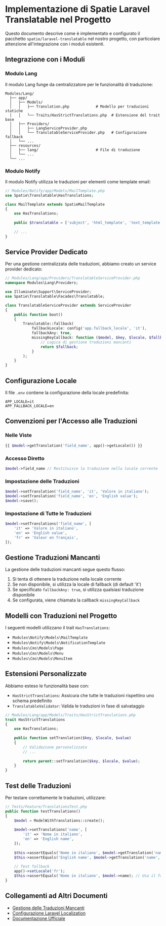 # Implementazione di Spatie Laravel Translatable nel Progetto

Questo documento descrive come è implementato e configurato il pacchetto `spatie/laravel-translatable` nel nostro progetto, con particolare attenzione all'integrazione con i moduli esistenti.

## Integrazione con i Moduli

### Modulo Lang

Il modulo Lang funge da centralizzatore per le funzionalità di traduzione:

```
Modules/Lang/
  ├── app/
  │   ├── Models/
  │   │   ├── Translation.php            # Modello per traduzioni statiche
  │   │   └── Traits/HasStrictTranslations.php  # Estensione del trait base
  │   ├── Providers/
  │   │   ├── LangServiceProvider.php
  │   │   └── TranslatableServiceProvider.php   # Configurazione fallback
  │   └── ...
  ├── resources/
  │   ├── lang/                          # File di traduzione
  │   └── ...
  └── ...
```

### Modulo Notify

Il modulo Notify utilizza le traduzioni per elementi come template email:

```php
// Modules/Notify/app/Models/MailTemplate.php
use Spatie\Translatable\HasTranslations;

class MailTemplate extends SpatieMailTemplate
{
    use HasTranslations;
    
    public $translatable = ['subject', 'html_template', 'text_template'];
    
    // ...
}
```

## Service Provider Dedicato

Per una gestione centralizzata delle traduzioni, abbiamo creato un service provider dedicato:

```php
// Modules/Lang/app/Providers/TranslatableServiceProvider.php
namespace Modules\Lang\Providers;

use Illuminate\Support\ServiceProvider;
use Spatie\Translatable\Facades\Translatable;

class TranslatableServiceProvider extends ServiceProvider
{
    public function boot()
    {
        Translatable::fallback(
            fallbackLocale: config('app.fallback_locale', 'it'),
            fallbackAny: true,
            missingKeyCallback: function ($model, $key, $locale, $fallback, $fallbackLocale) {
                // Logica di gestione traduzioni mancanti
                return $fallback;
            }
        );
    }
}
```

## Configurazione Locale

Il file `.env` contiene la configurazione della locale predefinita:

```
APP_LOCALE=it
APP_FALLBACK_LOCALE=en
```

## Convenzioni per l'Accesso alle Traduzioni

### Nelle Viste

```php
{{ $model->getTranslation('field_name', app()->getLocale()) }}
```

### Accesso Diretto

```php
$model->field_name // Restituisce la traduzione nella locale corrente
```

### Impostazione delle Traduzioni

```php
$model->setTranslation('field_name', 'it', 'Valore in italiano');
$model->setTranslation('field_name', 'en', 'English value');
$model->save();
```

### Impostazione di Tutte le Traduzioni

```php
$model->setTranslations('field_name', [
    'it' => 'Valore in italiano',
    'en' => 'English value',
    'fr' => 'Valeur en français',
]);
```

## Gestione Traduzioni Mancanti

La gestione delle traduzioni mancanti segue questo flusso:

1. Si tenta di ottenere la traduzione nella locale corrente
2. Se non disponibile, si utilizza la locale di fallback (di default 'it')
3. Se specificato `fallbackAny: true`, si utilizza qualsiasi traduzione disponibile
4. Se configurata, viene chiamata la callback `missingKeyCallback`

## Modelli con Traduzioni nel Progetto

I seguenti modelli utilizzano il trait `HasTranslations`:

- `Modules\Notify\Models\MailTemplate`
- `Modules\Notify\Models\NotificationTemplate`
- `Modules\Cms\Models\Page`
- `Modules\Cms\Models\Menu`
- `Modules\Cms\Models\MenuItem`

## Estensioni Personalizzate

Abbiamo esteso le funzionalità base con:

- `HasStrictTranslations`: Assicura che tutte le traduzioni rispettino uno schema predefinito
- `TranslatableValidator`: Valida le traduzioni in fase di salvataggio

```php
// Modules/Lang/app/Models/Traits/HasStrictTranslations.php
trait HasStrictTranslations
{
    use HasTranslations;
    
    public function setTranslation($key, $locale, $value)
    {
        // Validazione personalizzata
        // ...
        
        return parent::setTranslation($key, $locale, $value);
    }
}
```

## Test delle Traduzioni

Per testare correttamente le traduzioni, utilizzare:

```php
// Tests/Feature/TranslationsTest.php
public function testTranslations()
{
    $model = ModelWithTranslations::create();
    
    $model->setTranslations('name', [
        'it' => 'Nome in italiano',
        'en' => 'English name',
    ]);
    
    $this->assertEquals('Nome in italiano', $model->getTranslation('name', 'it'));
    $this->assertEquals('English name', $model->getTranslation('name', 'en'));
    
    // Test fallback
    app()->setLocale('fr');
    $this->assertEquals('Nome in italiano', $model->name); // Usa il fallback
}
```

## Collegamenti ad Altri Documenti

- [Gestione delle Traduzioni Mancanti](./gestione-traduzioni-mancanti.md)
- [Configurazione Laravel Localization](../../Cms/docs/localization/localization-setup.md)
- [Documentazione Ufficiale](https://spatie.be/docs/laravel-translatable/v6/basic-usage/handling-missing-translations)
